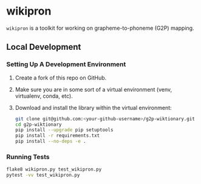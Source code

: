 # wikipron

`wikipron` is a toolkit for working on grapheme-to-phoneme (G2P) mapping.

## Local Development

### Setting Up A Development Environment

1. Create a fork of this repo on GitHub.
2. Make sure you are in some sort of a virtual environment
   (venv, virtualenv, conda, etc).
3. Download and install the library within the virtual environment:

    ```bash
    git clone git@github.com:<your-github-username>/g2p-wiktionary.git
    cd g2p-wiktionary
    pip install --upgrade pip setuptools
    pip install -r requirements.txt
    pip install --no-deps -e .
    ```

### Running Tests

```bash
flake8 wikipron.py test_wikipron.py
pytest -vv test_wikipron.py
```
